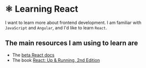 # ⚛️ Learning React
I want to learn more about frontend development. I am familiar with `JavaScript` and `Angular`, and I'd like to learn `React`.

## The main resources I am using to learn are
- The [beta React docs](https://beta.reactjs.org/learn)
- The book [React: Up & Running, 2nd Edition](https://learning.oreilly.com/library/view/react-up/9781492051459/)
